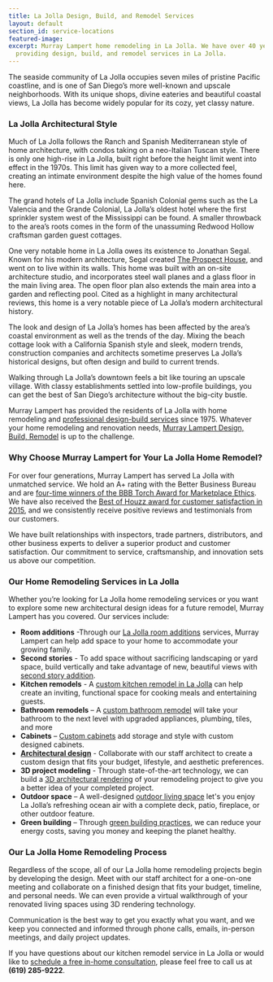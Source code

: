 ```yaml
---
title: La Jolla Design, Build, and Remodel Services
layout: default
section_id: service-locations
featured-image: 
excerpt: Murray Lampert home remodeling in La Jolla. We have over 40 years experience
  providing design, build, and remodel services in La Jolla.
---
```


The seaside community of La Jolla occupies seven miles of pristine Pacific coastline, and is one of San Diego’s more well-known and upscale neighborhoods. With its unique shops, divine eateries and beautiful coastal views, La Jolla has become widely popular for its cozy, yet classy nature.

### La Jolla Architectural Style

Much of La Jolla follows the Ranch and Spanish Mediterranean style of home architecture, with condos taking on a neo-Italian Tuscan style. There is only one high-rise in La Jolla, built right before the height limit went into effect in the 1970s. This limit has given way to a more collected feel, creating an intimate environment despite the high value of the homes found here.

The grand hotels of La Jolla include Spanish Colonial gems such as the La Valencia and the Grande Colonial, La Jolla’s oldest hotel where the first sprinkler system west of the Mississippi can be found. A smaller throwback to the area’s roots comes in the form of the unassuming Redwood Hollow craftsman garden guest cottages.

One very notable home in La Jolla owes its existence to Jonathan Segal. Known for his modern architecture, Segal created [The Prospect House](http://www.californiahomedesign.com/trending/2011/08/18/homes-we-love-jonathan-segals-prospect-house-fills-corner-lot-la-jolla), and went on to live within its walls. This home was built with an on-site architecture studio, and incorporates steel wall planes and a glass floor in the main living area. The open floor plan also extends the main area into a garden and reflecting pool. Cited as a highlight in many architectural reviews, this home is a very notable piece of La Jolla’s modern architectural history.

The look and design of La Jolla’s homes has been affected by the area’s coastal environment as well as the trends of the day. Mixing the beach cottage look with a California Spanish style and sleek, modern trends, construction companies and architects sometime preserves La Jolla’s historical designs, but often design and build to current trends.

Walking through La Jolla’s downtown feels a bit like touring an upscale village. With classy establishments settled into low-profile buildings, you can get the best of San Diego’s architecture without the big-city bustle.

Murray Lampert has provided the residents of La Jolla with home remodeling and [professional design-build services](/san-diego-home-design-services) since 1975. Whatever your home remodeling and renovation needs, [Murray Lampert Design, Build, Remodel](/) is up to the challenge.

### Why Choose Murray Lampert for Your La Jolla Home Remodel?

For over four generations, Murray Lampert has served La Jolla with unmatched service. We hold an A+ rating with the Better Business Bureau and are [four-time winners of the BBB Torch Award for Marketplace Ethics](http://murraylampert.com/another-better-business-bureau-torch-award/). We have also received the [Best of Houzz award for customer satisfaction in 2015](murray-lampert-earns-two-customer-satisfaction-awards), and we consistently receive positive reviews and testimonials from our customers.

We have built relationships with inspectors, trade partners, distributors, and other business experts to deliver a superior product and customer satisfaction. Our commitment to service, craftsmanship, and innovation sets us above our competition.

### Our Home Remodeling Services in La Jolla

Whether you’re looking for La Jolla home remodeling services or you want to explore some new architectural design ideas for a future remodel, Murray Lampert has you covered. Our services include:

- **Room additions** -Through our [La Jolla room additions](/room-additions-la-jolla) services, Murray Lampert can help add space to your home to accommodate your growing family.
- **Second stories** - To add space without sacrificing landscaping or yard space, build vertically and take advantage of new, beautiful views with [second story addition](/san-diego-second-story-addition).
- **Kitchen remodels** - A [custom kitchen remodel in La Jolla](/kitchen-remodeling-la-jolla) can help create an inviting, functional space for cooking meals and entertaining guests.
- **Bathroom remodels** – A [custom bathroom remodel](/san-diego-bathroom-remodeling-services) will take your bathroom to the next level with upgraded appliances, plumbing, tiles, and more
- **Cabinets** – [Custom cabinets](/san-diego-custom-cabinet-construction-services) add storage and style with custom designed cabinets.
- **[Architectural design](/san-diego-architectural-design-services)** - Collaborate with our staff architect to create a custom design that fits your budget, lifestyle, and aesthetic preferences.
- **3D project modeling** - Through state-of-the-art technology, we can build a [3D architectural rendering](/3d-architectural-rendering-services) of your remodeling project to give you a better idea of your completed project.
- **Outdoor space** – A well-designed [outdoor living space](/san-diego-outdoor-living-space-design/) let's you enjoy La Jolla’s refreshing ocean air with a complete deck, patio, fireplace, or other outdoor feature.
- **Green building** – Through [green building practices](/san-diego-green-home-construction), we can reduce your energy costs, saving you money and keeping the planet healthy.

### Our La Jolla Home Remodeling Process

Regardless of the scope, all of our La Jolla home remodeling projects begin by developing the design. Meet with our staff architect for a one-on-one meeting and collaborate on a finished design that fits your budget, timeline, and personal needs. We can even provide a virtual walkthrough of your renovated living spaces using 3D rendering technology.

Communication is the best way to get you exactly what you want, and we keep you connected and informed through phone calls, emails, in-person meetings, and daily project updates.

If you have questions about our kitchen remodel service in La Jolla or would like to [schedule a free in-home consultation](#quick-contact), please feel free to call us at **(619) 285-9222**.
